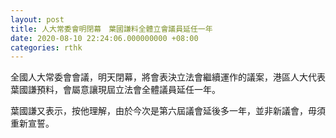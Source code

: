 ```yaml
---
layout: post
title: 人大常委會明閉幕　葉國謙料全體立會議員延任一年
date: 2020-08-10 22:24:06.000000000 +08:00
categories: rthk
---
```


全國人大常委會會議，明天閉幕，將會表決立法會繼續運作的議案，港區人大代表葉國謙預料，會屬意讓現屆立法會全體議員延任一年。

葉國謙又表示，按他理解，由於今次是第六屆議會延後多一年，並非新議會，毋須重新宣誓。
